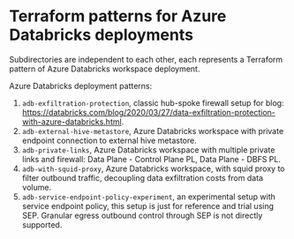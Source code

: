 # Terraform patterns for Azure Databricks deployments

Subdirectories are independent to each other, each represents a Terraform pattern of Azure Databricks workspace deployment.

Azure Databricks deployment patterns:
1. `adb-exfiltration-protection`, classic hub-spoke firewall setup for blog: https://databricks.com/blog/2020/03/27/data-exfiltration-protection-with-azure-databricks.html.
2. `adb-external-hive-metastore`, Azure Databricks workspace with private endpoint connection to external hive metastore.
3. `adb-private-links`, Azure Databricks workspace with multiple private links and firewall: Data Plane - Control Plane PL, Data Plane - DBFS PL.
4. `adb-with-squid-proxy`, Azure Databricks workspace, with squid proxy to filter outbound traffic, decoupling data exfiltration costs from data volume.
5. `adb-service-endpoint-policy-experiment`, an experimental setup with service endpoint policy, this setup is just for reference and trial using SEP. Granular egress outbound control through SEP is not directly supported.